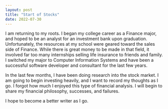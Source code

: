 ```yaml
---
layout: post
title: "Start of Stocks"
date: 2022-07-30
---
```


I am returning to my roots. I began my college career as a Finance major, and hoped to be an analyst for an investment bank upon graduation. Unfortunately, the resources at my school were geared toward the sales side of Finance. While there is great money to be made in that field, it involved far too many internships selling life insurance to friends and family. I switched my major to Computer Information Systems and have been a successful software developer and consultant for the last few years.

In the last few months, I have been doing research into the stock market. I am going to begin investing heavily, and I want to record my thoughts as I go. I forgot how much I enjoyed this type of financial analysis. I will begin to share my financial philosophy, successes, and failures.

I hope to become a better writer as I go.